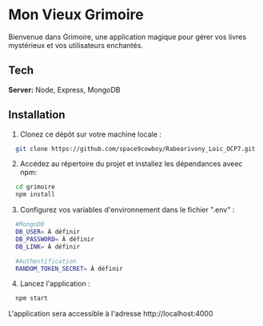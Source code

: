 # Mon Vieux Grimoire

Bienvenue dans Grimoire, une application magique pour gérer vos livres mystérieux et vos utilisateurs enchantés.

## Tech

**Server:** Node, Express, MongoDB

## Installation

1. Clonez ce dépôt sur votre machine locale :

```bash
  git clone https://github.com/space9cowboy/Rabearivony_Loic_OCP7.git
```

2. Accédez au répertoire du projet et installez les dépendances aveec npm:

```bash
  cd grimoire
  npm install
```

3. Configurez vos variables d'environnement dans le fichier ".env" :

```bash
  #MongoDB
  DB_USER= À définir
  DB_PASSWORD= À définir
  DB_LINK= À définir

  #Authentification
  RANDOM_TOKEN_SECRET= À définir
```

4. Lancez l'application :

```bash
  npm start
```

L'application sera accessible à l'adresse http://localhost:4000
